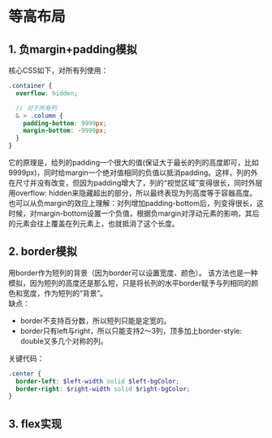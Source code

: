 # 等高布局

## 1. 负margin+padding模拟

核心CSS如下，对所有列使用：
```scss
.container {
  overflow: hidden;

  // 对于所有列
  & > .column {
    padding-bottom: 9999px;
    margin-bottom: -9999px;
  }
}
```

它的原理是，给列的padding一个很大的值(保证大于最长的列的高度即可，比如9999px)，同时给margin一个绝对值相同的负值以抵消padding。这样，列的外在尺寸并没有改变，但因为padding增大了，列的“视觉区域”变得很长，同时外层用overflow: hidden来隐藏超出的部分，所以最终表现为列高度等于容器高度。  
也可以从负margin的效应上理解：对列增加padding-bottom后，列变得很长，这时候，对margin-bottom设置一个负值，根据负margin对浮动元素的影响，其后的元素会往上覆盖在列元素上，也就抵消了这个长度。

## 2. border模拟

用border作为短列的背景（因为border可以设置宽度、颜色）。
该方法也是一种模拟，因为短列的高度还是那么短，只是将长列的水平border赋予与列相同的颜色和宽度，作为短列的“背景”。  
缺点：
- border不支持百分数，所以短列只能是定宽的。
- border只有left与right，所以只能支持2～3列，顶多加上border-style: double又多几个对称的列。

关键代码：
```scss
.center {
  border-left: $left-width solid $left-bgColor;
  border-right: $right-width solid $right-bgColor;
}
```

## 3. flex实现

